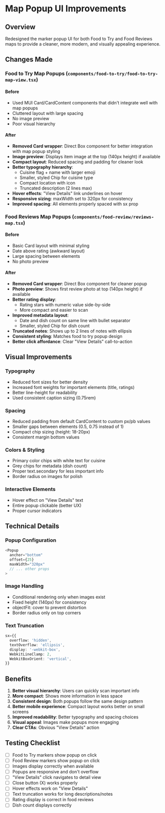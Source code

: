 # Map Popup UI Improvements

## Overview

Redesigned the marker popup UI for both Food to Try and Food Reviews maps to provide a cleaner, more modern, and visually appealing experience.

## Changes Made

### Food to Try Map Popups (`components/food-to-try/food-to-try-map-view.tsx`)

#### Before

- Used MUI Card/CardContent components that didn't integrate well with map popups
- Cluttered layout with large spacing
- No image preview
- Poor visual hierarchy

#### After

- **Removed Card wrapper**: Direct Box component for better integration with map popup styling
- **Image preview**: Displays item image at the top (140px height) if available
- **Compact layout**: Reduced spacing and padding for cleaner look
- **Better typography hierarchy**:
  - Cuisine flag + name with larger emoji
  - Smaller, styled Chip for cuisine type
  - Compact location with icon
  - Truncated description (2 lines max)
- **Hover effects**: "View Details" link underlines on hover
- **Responsive sizing**: maxWidth set to 320px for consistency
- **Improved spacing**: All elements properly spaced with sx prop

### Food Reviews Map Popups (`components/food-review/reviews-map.tsx`)

#### Before

- Basic Card layout with minimal styling
- Date above rating (awkward layout)
- Large spacing between elements
- No photo preview

#### After

- **Removed Card wrapper**: Direct Box component for cleaner popup
- **Photo preview**: Shows first review photo at top (140px height) if available
- **Better rating display**:
  - Rating stars with numeric value side-by-side
  - More compact and easier to scan
- **Improved metadata layout**:
  - Date and dish count on same line with bullet separator
  - Smaller, styled Chip for dish count
- **Truncated notes**: Shows up to 2 lines of notes with ellipsis
- **Consistent styling**: Matches food to try popup design
- **Better click affordance**: Clear "View Details" call-to-action

## Visual Improvements

### Typography

- Reduced font sizes for better density
- Increased font weights for important elements (title, ratings)
- Better line-height for readability
- Used consistent caption sizing (0.75rem)

### Spacing

- Reduced padding from default CardContent to custom px/pb values
- Smaller gaps between elements (0.5, 0.75 instead of 1)
- Compact chip sizing (height: 18-20px)
- Consistent margin bottom values

### Colors & Styling

- Primary color chips with white text for cuisine
- Grey chips for metadata (dish count)
- Proper text.secondary for less important info
- Border radius on images for polish

### Interactive Elements

- Hover effect on "View Details" text
- Entire popup clickable (better UX)
- Proper cursor indicators

## Technical Details

### Popup Configuration

```typescript
<Popup
  anchor="bottom"
  offset={25}
  maxWidth="320px"
  // ... other props
>
```

### Image Handling

- Conditional rendering only when images exist
- Fixed height (140px) for consistency
- objectFit: cover to prevent distortion
- Border radius only on top corners

### Text Truncation

```typescript
sx={{
  overflow: 'hidden',
  textOverflow: 'ellipsis',
  display: '-webkit-box',
  WebkitLineClamp: 2,
  WebkitBoxOrient: 'vertical',
}}
```

## Benefits

1. **Better visual hierarchy**: Users can quickly scan important info
2. **More compact**: Shows more information in less space
3. **Consistent design**: Both popups follow the same design pattern
4. **Better mobile experience**: Compact layout works better on small screens
5. **Improved readability**: Better typography and spacing choices
6. **Visual appeal**: Images make popups more engaging
7. **Clear CTAs**: Obvious "View Details" action

## Testing Checklist

- [ ] Food to Try markers show popup on click
- [ ] Food Review markers show popup on click
- [ ] Images display correctly when available
- [ ] Popups are responsive and don't overflow
- [ ] "View Details" click navigates to detail view
- [ ] Close button (X) works properly
- [ ] Hover effects work on "View Details"
- [ ] Text truncation works for long descriptions/notes
- [ ] Rating display is correct in food reviews
- [ ] Dish count displays correctly
